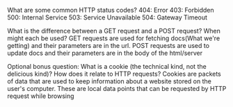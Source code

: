 What are some common HTTP status codes?
	404: Error
	403: Forbidden
	500: Internal Service
	503: Service Unavailable
	504: Gateway Timeout

What is the difference between a GET request and a POST request? When might each be used?
GET requests are used for fetching docs(What we're getting) and their parameters are in the url. POST requests are used to update docs and their parameters are in the body of the html/server 

Optional bonus question: What is a cookie (the technical kind, not the delicious kind)? How does it relate to HTTP requests?
Cookies are packets of data that are used to keep information about a website stored on the user's computer. These are local data points that can be requested by HTTP request while browsing
